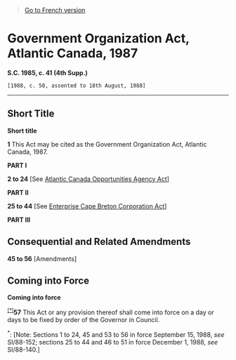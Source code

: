 > [Go to French version](/fr/Lois/Lois%20du%20Canada/1985/ch.%2041%20(4th%20Supp.).md)

# Government Organization Act, Atlantic Canada, 1987

**S.C. 1985, c. 41 (4th Supp.)**


```
[1988, c. 50, assented to 18th August, 1988]
```
----------



## Short Title



**Short title**

**1** This Act may be cited as the Government Organization Act, Atlantic Canada, 1987.




**PART I** 


**2 to 24** [See [Atlantic Canada Opportunities Agency Act](/en/Acts/Statutes%20of%20Canada/1985/c.%2041%20(4th%20Supp.).md)]




**PART II** 


**25 to 44** [See [Enterprise Cape Breton Corporation Act](/en/Acts/Statutes%20of%20Canada/1985/c.%2041%20(4th%20Supp.).md)]




**PART III** 
## Consequential and Related Amendments


**45 to 56** [Amendments]




## Coming into Force



**Coming into force**

<sup><a href='#G-5.7_en_1'>[*]</a></sup>**57** This Act or any provision thereof shall come into force on a day or days to be fixed by order of the Governor in Council.

<a name='G-5.7_en_1'><sup>*</sup></a>: [Note: Sections 1 to 24, 45 and 53 to 56 in force September 15, 1988, *see* SI/88-152; sections 25 to 44 and 46 to 51 in force December 1, 1988, *see* SI/88-140.]<br />


